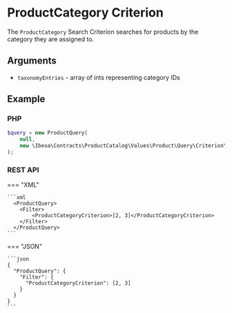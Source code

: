 # ProductCategory Criterion

The `ProductCategory` Search Criterion searches for products by the category they are assigned to.

## Arguments

- `taxonomyEntries` - array of ints representing category IDs

## Example

### PHP

``` php
$query = new ProductQuery(
    null,
    new \Ibexa\Contracts\ProductCatalog\Values\Product\Query\Criterion\ProductCategory([2, 3])
);
```

### REST API

=== "XML"

    ```xml
      <ProductQuery>
        <Filter>
            <ProductCategoryCriterion>[2, 3]</ProductCategoryCriterion>
        </Filter>
      </ProductQuery>
    ```

=== "JSON"

    ```json
    {
      "ProductQuery": {
        "Filter": {
          "ProductCategoryCriterion": [2, 3]
        }
      }
    }
    ```